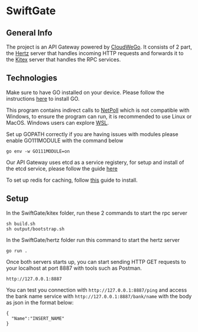 # SwiftGate

## General Info

The project is an API Gateway powered by [CloudWeGo](https://github.com/cloudwego). It consists of 2 part, the [Hertz](https://github.com/cloudwego/hertz) server that handles incoming HTTP requests and forwards it to the [Kitex](https://github.com/cloudwego/kitex) server that handles the RPC services.

## Technologies

Make sure to have GO installed on your device. Please follow the instructions [here](https://go.dev/doc/install) to install GO.

This program contains indirect calls to [NetPoll](https://github.com/cloudwego/netpoll) which is not compatible with Windows, to ensure the program can run, it is recommended to use Linux or MacOS. Windows users can explore [WSL](https://learn.microsoft.com/en-us/windows/wsl/install). 

Set up GOPATH correctly if you are having issues with modules please enable GO111MODULE with the command below

```
go env -w GO111MODULE=on
```

Our API Gateway uses etcd as a service registery, for setup and install of the etcd service, please follow the guide [here](https://github.com/etcd-io/etcd/releases)


To set up redis for caching, follow [this](https://redis.io/docs/getting-started/installation/) guide to install.


## Setup

In the SwiftGate/kitex folder, run these 2 commands to start the rpc server
```
sh build.sh
sh output/bootstrap.sh
```
In the SwiftGate/hertz folder run this command to start the hertz server
```
go run .
```

Once both servers starts up, you can start sending HTTP GET requests to your localhost at port 8887 with tools such as Postman.
```
http://127.0.0.1:8887
```

You can test you connection with ```http://127.0.0.1:8887/ping``` and access the bank name service with ```http://127.0.0.1:8887/bank/name``` with the body as json in the format below:
```
{
  "Name":"INSERT_NAME"
}
```
